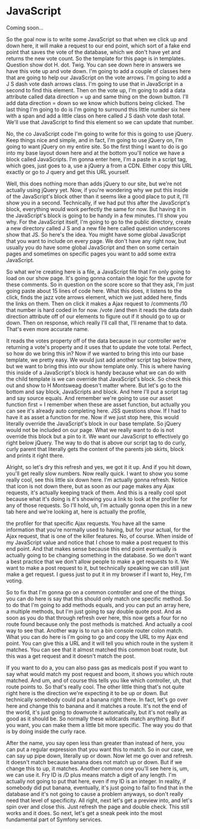 # JavaScript

Coming soon...

So the goal now is to write some JavaScript so that when we click up and down here,
it will make a request to our end point, which sort of a fake end point that saves
the vote of the database, which we don't have yet and returns the new vote count. So
the template for this page is in templates. Question show dot H. dot. Twig. You can
see down here in answers we have this vote up and vote down. I'm going to add a
couple of classes here that are going to help our JavaScript on the vote arrows. I'm
going to add a J S dash vote dash arrows class. I'm going to use that in JavaScript
in a second to find this element. Then on the vote up, I'm going to add a data
attribute called data direction = up and same thing on the down button. I'll add data
direction = down so we know which buttons being clicked. The last thing I'm going to
do is I'm going to surround this little number six here with a span and add a little
class on here called J S dash vote dash total. We'll use that JavaScript to find this
element so we can update that number.

No, the co JavaScript code I'm going to write for this is going to use jQuery. Keep
things nice and simple, and in fact, I'm going to use jQuery on, I'm going to want
jQuery on my entire site. So the first thing I want to do is go into my base layout
down here and at the bottom you'll notice we have a block called JavaScripts. I'm
gonna enter here, I'm a paste in a script tag, which goes, just goes to a, use a
jQuery a from a CDN. Either copy this URL exactly or go to J query and get this URL
yourself.

Well, this does nothing more than adds jQuery to our site, but we're not actually
using jQuery yet. Now, if you're wondering why we put this inside of the JavaScript's
block other than it seems like a good place to put it, I'll show you in a second.
Technically, if we had put this after the JavaScript's block, everything would work
perfectly the same for now. But having it in the JavaScript's block is going to be
handy in a few minutes. I'll show you why. For the JavaScript itself, I'm going to go
to the public directory, create a new directory called J S and a new file here called
question underscores show that JS. So here's the idea. You might have some global
JavaScript that you want to include on every page. We don't have any right now, but
usually you do have some global JavaScript and then on some certain pages and
sometimes on specific pages you want to add some extra JavaScript.

So what we're creating here is a file, a JavaScript file that I'm only going to load
on our show page. It's going gonna contain the logic for the upvote for these
comments. So in question on the score score so that they ask, I'm just going paste
about 15 lines of code here. What this does, it listens to the click, finds the jazz
vote arrows element, which we just added here, finds the links on them. Then on click
it makes a Ajax request to /comments /10 that number is hard coded in for now. /vote
/and then it reads the data dash direction attribute off of our elements to figure
out if it should go to up or down. Then on response, which really I'll call that,
I'll rename that to data. That's even more accurate name.

It reads the votes property off of the data because in our controller we're returning
a vote's property and it uses that to update the vote total. Perfect, so how do we
bring this in? Now if we wanted to bring this into our base template, we pretty easy.
We would just add another script tag below there, but we want to bring this into our
show template only. This is where having this inside of a JavaScript's block is handy
because what we can do with the child template is we can override that JavaScript's
block. So check this out and show to H Montsweag doesn't matter where. But let's go
to the bottom and say block, JavaScripts and block. And here I'll put a script tag
and say source equals. And remember we're going to use our asset function first = I
remember when these are asset function, but actually you can see it's already auto
completing here. JSS questions show. If I had to have it as asset a function for me.
Now if we just stop here, this would literally override the JavaScript's block in our
base template. So jQuery would not be included on our page. What we really want to do
is not override this block but a pin to it. We want our JavaScript to effectively go
right below jQuery. The way to do that is above our script tag to do curly, curly
parent that literally gets the content of the parents job skirts, block and prints it
right there.

Alright, so let's dry this refresh and yes, we got it it up. And if you hit down,
you'll get really slow numbers. Now really quick. I want to show you some really
cool, see this little six down here. I'm actually gonna refresh. Notice that icon is
not down there, but as soon as our page makes any Ajax requests, it's actually
keeping track of them. And this is a really cool spot because what it's doing is it's
showing you a link to look at the profiler for any of those requests. So I'll hold,
uh, I'm actually gonna open this in a new tab here and we're looking at, here is
actually the profile,

the profiler for that specific Ajax requests. You have all the same information that
you're normally used to having, but for your actual, for the Ajax request, that is
one of the killer features. No, of course. When inside of my JavaScript value and
notice that I chose to make a post request to this end point. And that makes sense
because this end point eventually is actually going to be changing something in the
database. So we don't want a best practice that we don't allow people to make a get
requests to it. We want to make a post request to it, but technically speaking we can
still just make a get request. I guess just to put it in my browser if I want to,
Hey, I'm voting.

So to fix that I'm gonna go on a common controller and one of the things you can do
here is say that this should only match one specific method. So to do that I'm going
to add methods equals, and you can put an array here, a multiple methods, but I'm
just going to say double quote post. And as soon as you do that through refresh over
here, this now gets a four for no route found because only the post methods is
matched. And actually a cool way to see that. Another way is to run a bin console
router colon match. What you can do here is I'm going to go and copy the URL to my
Ajax end point. You can give this a URL and it will tell you which route in the
system it matches. You can see that it almost matched this common boat route, but
this was a get request and it doesn't match the post.

If you want to do a, you can also pass gas as medicals post if you want to say what
would match my post request and boom, it shows you which route matched. And um, and
of course this tells you like which controller, uh, that route points to. So that's
really cool. The other little thing that's not quite right here is the direction
we're expecting it to be up or down. But technically somebody could put a banana
right there. In fact, let's go over here and change this to banana and it matches a
route. It's not the end of the world, it's just going to downvote it automatically,
but it's not really as good as it should be. So normally these wildcards match
anything. But if you want, you can make them a little bit more specific. The way you
do that is by doing inside the curly race.

After the name, you say open less than greater than instead of here, you can put a
regular expression that you want this to match. So in our case, we can say up pipe
down, literally up or down. Now let me go over and refresh. It doesn't match because
banana does not match up or down. But if we change this to up, it matches. Another
common one you'll see here is, um, we can use it. Fry ID is /D plus means match a
digit of any length. I'm actually not going to put that here, even if my ID is an
integer. In reality, if somebody did put banana, eventually, it's just going to fail
to find that in the database and it's not going to cause a problem anyways, so don't
really need that level of specificity. All right, next let's get a preview into, and
let's spin over and close this. Just refresh the page and double check. This still
works and it does. So next, let's get a sneak peek into the most fundamental part of
Symfony services.

